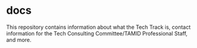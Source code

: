 # docs
This repository contains information about what the Tech Track is, contact information for the Tech Consulting Committee/TAMID Professional Staff, and more.
